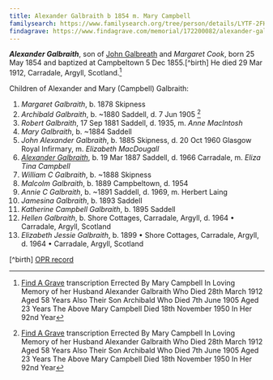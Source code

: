 ```yaml
---
title: Alexander Galbraith b 1854 m. Mary Campbell
familysearch: https://www.familysearch.org/tree/person/details/LYTF-2FH
findagrave: https://www.findagrave.com/memorial/172200082/alexander-galbraith
---
```

***Alexander Galbraith***, son of [John Galbreath](galbreath-john-1821.md) and *Margaret Cook*, born 25 May 1854 and baptized at Campbeltown 5 Dec 1855.[^birth] He died 29 Mar 1912, Carradale, Argyll, Scotland.[^death]

Children of Alexander and Mary (Campbell) Galbraith:

1. *Margaret Galbraith*, b. 1878 Skipness
2. *Archibald Galbraith*, b. ~1880 Saddell, d. 7 Jun 1905 [^death]
3. *Robert Galbraith*, 17 Sep 1881 Saddell, d. 1935, m. *Anne MacIntosh*
4. *Mary Galbraith*, b. ~1884 Saddell
5. *John Alexander Galbraith*, b. 1885 Skipness, d. 20 Oct 1960 Glasgow Royal Infirmary, m. *Elizabeth MacDougall*
6. *[Alexander Galbraith](galbraith-alexander-1887.md)*, b. 19 Mar 1887 Saddell, d. 1966 Carradale, m. *Eliza Tina Campbell*
7. *William C Galbraith*, b. ~1888 Skipness
8. *Malcolm Galbraith*, b. 1889 Campbeltown, d. 1954
9. *Annie C Galbraith*, b. ~1891 Saddell, d. 1969, m. Herbert Laing
10. *Jamesina Galbraith*, b. 1893 Saddell
11. *Katherine Campbell Galbraith*, b. 1895 Saddell
12. *Hellen Galbraith*, b. Shore Cottages, Carradale, Argyll, d. 1964 • Carradale, Argyll, Scotland
13. *Elizabeth Jessie Galbraith*, b. 1899 • Shore Cottages, Carradale, Argyll, d.  1964 • Carradale, Argyll, Scotland

[^birth] [OPR record](/sources/opr-campbeltown-births.md#1854-05-25-alexander-galbraith)

[^death]: [Find A Grave](https://www.findagrave.com/memorial/172200082/alexander-galbraith) transcription
    Errected By
    Mary Campbell
    In Loving Memory of her Husband
    Alexander Galbraith
    Who Died 28th March 1912
    Aged 58 Years
    Also Their Son Archibald
    Who Died 7th June 1905
    Aged 23 Years
    The Above
    Mary Campbell
    Died 18th November 1950
    In Her 92nd Year


